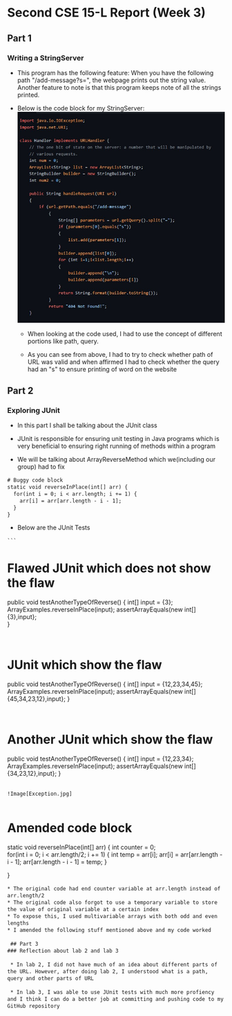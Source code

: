 # Second CSE 15-L Report (Week 3)

## Part 1
### Writing a StringServer

* This program has the following feature:
When you have the following path "/add-message?s=<string>", the webpage prints out the string value.
Another feature to note is that this program keeps note of all the strings printed.
  
* Below is the code block for my StringServer:
  ![Image](Code.jpg)
  
  * When looking at the code used, I had to use the concept of different portions like path, query.
  
  * As you can see from above, I had to try to check whether path of URL was valid and when affirmed I had to check whether the query had an "s" to ensure
    printing of word on the website

## Part 2
### Exploring JUnit
  
 * In this part I shall be talking about the JUnit class
  
 * JUnit is responsible for ensuring unit testing in Java programs which is very beneficial to ensuring right running of methods within a program
  
 * We will be talking about ArrayReverseMethod which we(including our group) had to fix
  
  ```
# Buggy code block
 static void reverseInPlace(int[] arr) {
    for(int i = 0; i < arr.length; i += 1) {
      arr[i] = arr[arr.length - i - 1];
    }
  }
```
 
   * Below are the JUnit Tests
                                  
    ```
# Flawed JUnit which does not show the flaw
 public void testAnotherTypeOfReverse()
 {
    int[] input = {3};
    ArrayExamples.reverseInPlace(input);
    assertArrayEquals(new int[]{3},input};                              
 }                                                                                                   
```                               
                                  
```
# JUnit which show the flaw
 public void testAnotherTypeOfReverse()
 {
    int[] input = {12,23,34,45};
    ArrayExamples.reverseInPlace(input);
    assertArrayEquals(new int[]{45,34,23,12},input};                                                                                                                    }              
``` 
    
 ```
# Another JUnit which show the flaw
 public void testAnotherTypeOfReverse()
 {
    int[] input = {12,23,34};
    ArrayExamples.reverseInPlace(input);
    assertArrayEquals(new int[]{34,23,12},input};                                                                                                                      }            
```
  
!Image[Exception.jpg]
                                  
```
# Amended code block
static void reverseInPlace(int[] arr) {
    int counter = 0;       
    for(int i = 0; i < arr.length/2; i += 1) 
    {
      int temp = arr[i];
      arr[i] = arr[arr.length - i - 1];
      arr[arr.length - i - 1] = temp;
    }
    
  }
```                                  
* The original code had end counter variable at arr.length instead of arr.length/2
* The original code also forgot to use a temporary variable to store the value of original variable at a certain index
* To expose this, I used multivariable arrays with both odd and even lengths
* I amended the following stuff mentioned above and my code worked
                                  
 ## Part 3
### Reflection about lab 2 and lab 3                                
                                  
 * In lab 2, I did not have much of an idea about different parts of the URL. However, after doing lab 2, I understood what is a path, query and other parts of URL
  
 * In lab 3, I was able to use JUnit tests with much more profiency and I think I can do a better job at committing and pushing code to my GitHub repository 
                                  
                                  
